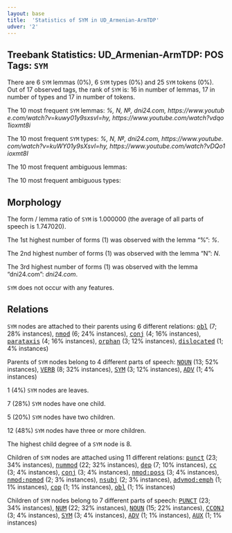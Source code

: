 ```yaml
---
layout: base
title:  'Statistics of SYM in UD_Armenian-ArmTDP'
udver: '2'
---
```


## Treebank Statistics: UD_Armenian-ArmTDP: POS Tags: `SYM`

There are 6 `SYM` lemmas (0%), 6 `SYM` types (0%) and 25 `SYM` tokens (0%).
Out of 17 observed tags, the rank of `SYM` is: 16 in number of lemmas, 17 in number of types and 17 in number of tokens.

The 10 most frequent `SYM` lemmas: <em>%, N, №, dni24.com, h​t​t​p​s​:​/​/​w​w​w​.​y​o​u​t​u​b​e​.​c​o​m​/​w​a​t​c​h​?​v​=​k​u​w​y​0​1​y​9​s​x​s​v​l​=​h​y, h​t​t​p​s​:​/​/​w​w​w​.​y​o​u​t​u​b​e​.​c​o​m​/​w​a​t​c​h​?​v​d​q​o​1​i​o​x​m​t​8​i</em>

The 10 most frequent `SYM` types:  <em>%, N, №, dni24.com, h​t​t​p​s​:​/​/​w​w​w​.​y​o​u​t​u​b​e​.​c​o​m​/​w​a​t​c​h​?​v​=​k​u​W​Y​0​1​y​9​s​X​s​v​l​=​h​y, h​t​t​p​s​:​/​/​w​w​w​.​y​o​u​t​u​b​e​.​c​o​m​/​w​a​t​c​h​?​v​D​Q​o​1​i​o​x​m​t​8​I</em>

The 10 most frequent ambiguous lemmas: 

The 10 most frequent ambiguous types:  



## Morphology

The form / lemma ratio of `SYM` is 1.000000 (the average of all parts of speech is 1.747020).

The 1st highest number of forms (1) was observed with the lemma “%”: <em>%</em>.

The 2nd highest number of forms (1) was observed with the lemma “N”: <em>N</em>.

The 3rd highest number of forms (1) was observed with the lemma “dni24.com”: <em>dni24.com</em>.

`SYM` does not occur with any features.


## Relations

`SYM` nodes are attached to their parents using 6 different relations: <tt><a href="hy_armtdp-dep-obl.html">obl</a></tt> (7; 28% instances), <tt><a href="hy_armtdp-dep-nmod.html">nmod</a></tt> (6; 24% instances), <tt><a href="hy_armtdp-dep-conj.html">conj</a></tt> (4; 16% instances), <tt><a href="hy_armtdp-dep-parataxis.html">parataxis</a></tt> (4; 16% instances), <tt><a href="hy_armtdp-dep-orphan.html">orphan</a></tt> (3; 12% instances), <tt><a href="hy_armtdp-dep-dislocated.html">dislocated</a></tt> (1; 4% instances)

Parents of `SYM` nodes belong to 4 different parts of speech: <tt><a href="hy_armtdp-pos-NOUN.html">NOUN</a></tt> (13; 52% instances), <tt><a href="hy_armtdp-pos-VERB.html">VERB</a></tt> (8; 32% instances), <tt><a href="hy_armtdp-pos-SYM.html">SYM</a></tt> (3; 12% instances), <tt><a href="hy_armtdp-pos-ADV.html">ADV</a></tt> (1; 4% instances)

1 (4%) `SYM` nodes are leaves.

7 (28%) `SYM` nodes have one child.

5 (20%) `SYM` nodes have two children.

12 (48%) `SYM` nodes have three or more children.

The highest child degree of a `SYM` node is 8.

Children of `SYM` nodes are attached using 11 different relations: <tt><a href="hy_armtdp-dep-punct.html">punct</a></tt> (23; 34% instances), <tt><a href="hy_armtdp-dep-nummod.html">nummod</a></tt> (22; 32% instances), <tt><a href="hy_armtdp-dep-dep.html">dep</a></tt> (7; 10% instances), <tt><a href="hy_armtdp-dep-cc.html">cc</a></tt> (3; 4% instances), <tt><a href="hy_armtdp-dep-conj.html">conj</a></tt> (3; 4% instances), <tt><a href="hy_armtdp-dep-nmod-poss.html">nmod:poss</a></tt> (3; 4% instances), <tt><a href="hy_armtdp-dep-nmod-npmod.html">nmod:npmod</a></tt> (2; 3% instances), <tt><a href="hy_armtdp-dep-nsubj.html">nsubj</a></tt> (2; 3% instances), <tt><a href="hy_armtdp-dep-advmod-emph.html">advmod:emph</a></tt> (1; 1% instances), <tt><a href="hy_armtdp-dep-cop.html">cop</a></tt> (1; 1% instances), <tt><a href="hy_armtdp-dep-obl.html">obl</a></tt> (1; 1% instances)

Children of `SYM` nodes belong to 7 different parts of speech: <tt><a href="hy_armtdp-pos-PUNCT.html">PUNCT</a></tt> (23; 34% instances), <tt><a href="hy_armtdp-pos-NUM.html">NUM</a></tt> (22; 32% instances), <tt><a href="hy_armtdp-pos-NOUN.html">NOUN</a></tt> (15; 22% instances), <tt><a href="hy_armtdp-pos-CCONJ.html">CCONJ</a></tt> (3; 4% instances), <tt><a href="hy_armtdp-pos-SYM.html">SYM</a></tt> (3; 4% instances), <tt><a href="hy_armtdp-pos-ADV.html">ADV</a></tt> (1; 1% instances), <tt><a href="hy_armtdp-pos-AUX.html">AUX</a></tt> (1; 1% instances)

